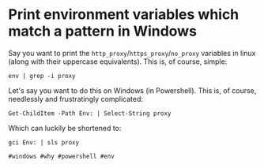 # Print environment variables which match a pattern in Windows

Say you want to print the `http_proxy`/`https_proxy`/`no_proxy` variables in
linux (along with their uppercase equivalents). This is, of course, simple:

```
env | grep -i proxy
```

Let's say you want to do this on Windows (in Powershell). This is, of course,
needlessly and frustratingly complicated:

```
Get-ChildItem -Path Env: | Select-String proxy
```

Which can luckily be shortened to:

```
gci Env: | sls proxy
```

    #windows #why #powershell #env
